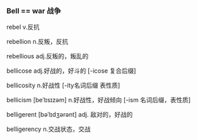 ### Bell == war 战争

rebel v.反抗

rebellion n.反叛，反抗

rebellious adj.反叛的，叛乱的

bellicose adj.好战的，好斗的 [-icose 复合后缀]

bellicosity n.好战性 [-ity名词后缀 表性质]

bellicism [beˈlɪsɪzəm] n.好战性，好战倾向 [-ism 名词后缀，表性质]

belligerent  [bəˈlɪdʒərənt] adj. 敌对的，好战的

belligerency n.交战状态，交战